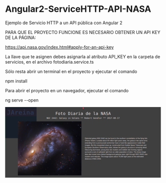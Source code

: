 # Angular2-ServiceHTTP-API-NASA
Ejemplo de Servicio HTTP  a un API pública con Angular 2


PARA QUE EL PROYECTO FUNCIONE ES NECESARIO OBTENER UN API KEY DE LA PÁGINA:

https://api.nasa.gov/index.html#apply-for-an-api-key


La llave que te asignen debes asignarla al atributo API_KEY 
en la carpeta de servicios, en el archivo fotodiaria.service.ts


Sólo resta abrir un terminal en el proyecto y ejecutar el comando 

npm install

Para abrir el proyecto en un navegador, ejecutar el comando

ng serve --open


![Alt text](https://github.com/JAreina/Angular2-ServiceHTTP-API-NASA/blob/master/2017-08-17_22-34-49.png)

